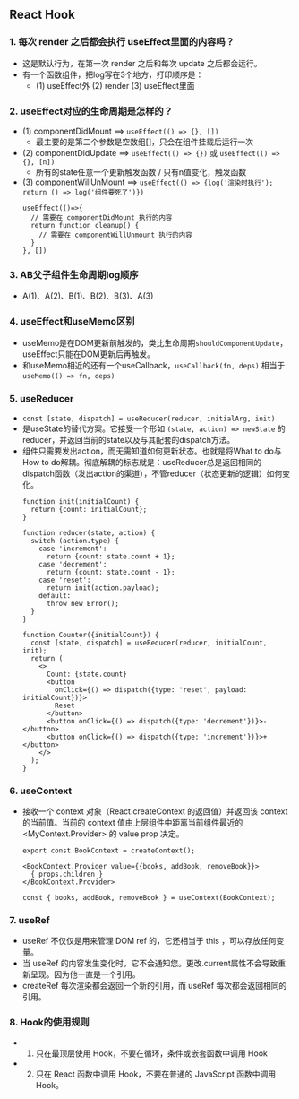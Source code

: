 ## React Hook

### 1. 每次 render 之后都会执行 useEffect里面的内容吗？
* 这是默认行为，在第一次 render 之后和每次 update 之后都会运行。
* 有一个函数组件，把log写在3个地方，打印顺序是：
    * (1) useEffect外  (2) render  (3) useEffect里面

### 2. useEffect对应的生命周期是怎样的？
* (1) componentDidMount ==> `useEffect(() => {}, [])`
    * 最主要的是第二个参数是空数组[]，只会在组件挂载后运行一次
* (2) componentDidUpdate ==> `useEffect(() => {})` 或 `useEffect(() => {}, [n])`
    * 所有的state任意一个更新触发函数 / 只有n值变化，触发函数
* (3) componentWillUnMount ==> `useEffect(() => {log('渲染时执行'); return () => log('组件要死了')})`
  ```
  useEffect(()=>{
    // 需要在 componentDidMount 执行的内容
    return function cleanup() {
      // 需要在 componentWillUnmount 执行的内容      
    }
  }, [])
  ```

### 3. AB父子组件生命周期log顺序
* A(1)、A(2)、B(1)、B(2)、B(3)、A(3)

### 4. useEffect和useMemo区别
* useMemo是在DOM更新前触发的，类比生命周期`shouldComponentUpdate`，useEffect只能在DOM更新后再触发。
* 和useMemo相近的还有一个useCallback，`useCallback(fn, deps)` 相当于 `useMemo(() => fn, deps)`

### 5. useReducer
* `const [state, dispatch] = useReducer(reducer, initialArg, init)`
* 是useState的替代方案。它接受一个形如 `(state, action) => newState` 的reducer，并返回当前的state以及与其配套的dispatch方法。
* 组件只需要发出action，而无需知道如何更新状态。也就是将What to do与How to do解耦。彻底解耦的标志就是：useReducer总是返回相同的dispatch函数（发出action的渠道），不管reducer（状态更新的逻辑）如何变化。
  ```
  function init(initialCount) {
    return {count: initialCount};
  }
  
  function reducer(state, action) {
    switch (action.type) {
      case 'increment':
        return {count: state.count + 1};
      case 'decrement':
        return {count: state.count - 1};
      case 'reset':
        return init(action.payload);
      default:
        throw new Error();
    }
  }
  
  function Counter({initialCount}) {
    const [state, dispatch] = useReducer(reducer, initialCount, init);
    return (
      <>
        Count: {state.count}
        <button
          onClick={() => dispatch({type: 'reset', payload: initialCount})}>
          Reset
        </button>
        <button onClick={() => dispatch({type: 'decrement'})}>-</button>
        <button onClick={() => dispatch({type: 'increment'})}>+</button>
      </>
    );
  }
  ```
### 6. useContext
* 接收一个 context 对象（React.createContext 的返回值）并返回该 context 的当前值。当前的 context 值由上层组件中距离当前组件最近的 <MyContext.Provider> 的 value prop 决定。
  ```
  export const BookContext = createContext();
  
  <BookContext.Provider value={{books, addBook, removeBook}}>
    { props.children }
  </BookContext.Provider>
  
  const { books, addBook, removeBook } = useContext(BookContext);
  ```

### 7. useRef
* useRef 不仅仅是用来管理 DOM ref 的，它还相当于 this ，可以存放任何变量。
* 当 useRef 的内容发生变化时，它不会通知您。更改.current属性不会导致重新呈现。因为他一直是一个引用。
* createRef 每次渲染都会返回一个新的引用，而 useRef 每次都会返回相同的引用。


### 8. Hook的使用规则

* 1. 只在最顶层使用 Hook，不要在循环，条件或嵌套函数中调用 Hook
* 2. 只在 React 函数中调用 Hook，不要在普通的 JavaScript 函数中调用 Hook。
